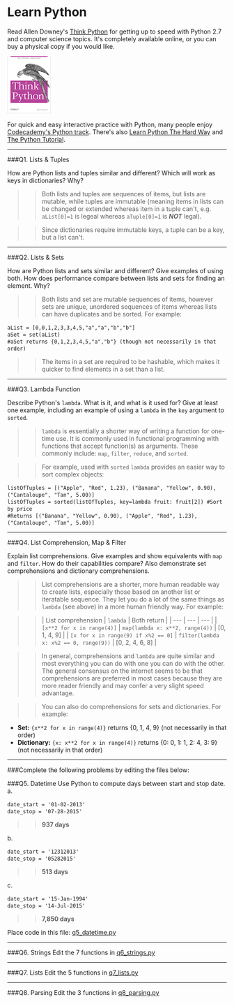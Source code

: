 # Learn Python

Read Allen Downey's [Think Python](http://www.greenteapress.com/thinkpython/) for getting up to speed with Python 2.7 and computer science topics. It's completely available online, or you can buy a physical copy if you would like.

<a href="http://www.greenteapress.com/thinkpython/"><img src="img/think_python.png" style="width: 100px;" target="_blank"></a>

For quick and easy interactive practice with Python, many people enjoy [Codecademy's Python track](http://www.codecademy.com/en/tracks/python). There's also [Learn Python The Hard Way](http://learnpythonthehardway.org/book/) and [The Python Tutorial](https://docs.python.org/2/tutorial/).

---

###Q1. Lists &amp; Tuples

How are Python lists and tuples similar and different? Which will work as keys in dictionaries? Why?

>> Both lists and tuples are sequences of items, but lists are mutable, while tuples are immutable (meaning items in lists can be changed or extended whereas item in a tuple can't, e.g. `aList[0]=1` is legeal whereas `aTuple[0]=1` is *__NOT__* legal).

>>Since dictionaries require immutable keys, a tuple can be a key, but a list can't.

---

###Q2. Lists &amp; Sets

How are Python lists and sets similar and different? Give examples of using both. How does performance compare between lists and sets for finding an element. Why?

>> Both lists and set are mutable sequences of items, however sets are unique, unordered sequences of items whereas lists can have duplicates and be sorted. For example:
```
aList = [0,0,1,2,3,3,4,5,"a","a","b","b"]
aSet = set(aList)
#aSet returns {0,1,2,3,4,5,"a","b"} (though not necessarily in that order)
```

>>The items in a set are required to be hashable, which makes it quicker to find elements in a set than a list.

---

###Q3. Lambda Function

Describe Python's `lambda`. What is it, and what is it used for? Give at least one example, including an example of using a `lambda` in the `key` argument to `sorted`.

>> `lambda` is essentially a shorter way of writing a function for one-time use. It is commonly used in functional programming with functions that accept function(s) as arguments. These commonly include: `map`, `filter`, `reduce`, and `sorted`.

>>For example, used with `sorted` `lambda` provides an easier way to sort complex objects:
```
listOfTuples = [("Apple", "Red", 1.23), ("Banana", "Yellow", 0.90), ("Cantaloupe", "Tan", 5.00)]
listOfTuples = sorted(listOfTuples, key=lambda fruit: fruit[2]) #Sort by price
#Returns [("Banana", "Yellow", 0.90), ("Apple", "Red", 1.23), ("Cantaloupe", "Tan", 5.00)]
```

---

###Q4. List Comprehension, Map &amp; Filter

Explain list comprehensions. Give examples and show equivalents with `map` and `filter`. How do their capabilities compare? Also demonstrate set comprehensions and dictionary comprehensions.

>> List comprehensions are a shorter, more human readable way to create lists, especially those based on another list or iteratable sequence. They let you do a lot of the same things as `lambda` (see above) in a more human friendly way. For example:

>>| List comprehension | `lambda` | Both return |
| --- | --- | --- |
| `[x**2 for x in range(4)]` | `map(lambda x: x**2, range(4))` | [0, 1, 4, 9] |
| `[x for x in range(9) if x%2 == 0]` | `filter(lambda x: x%2 == 0, range(9))` | [0, 2, 4, 6, 8] |

>> In general, comprehensions and `lambda` are quite similar and most everything you can do with one you can do with the other. The general consensus on the internet seems to be that comprehensions are preferred in most cases because they are more reader friendly and may confer a very slight speed advantage.

>> You can also do comprehensions for sets and dictionaries. For example:
- **Set:** `{x**2 for x in range(4)}` returns {0, 1, 4, 9} (not necessarily in that order)
- **Dictionary:** `{x: x**2 for x in range(4)}` returns {0: 0, 1: 1, 2: 4, 3: 9} (not necessarily in that order)

---

###Complete the following problems by editing the files below:

###Q5. Datetime
Use Python to compute days between start and stop date.   
a.  

```
date_start = '01-02-2013'    
date_stop = '07-28-2015'
```

>> **937 days**

b.  
```
date_start = '12312013'  
date_stop = '05282015'  
```

>> **513 days**

c.  
```
date_start = '15-Jan-1994'      
date_stop = '14-Jul-2015'  
```

>> **7,850 days**

Place code in this file: [q5_datetime.py](python/q5_datetime.py)

---

###Q6. Strings
Edit the 7 functions in [q6_strings.py](python/q6_strings.py)

---

###Q7. Lists
Edit the 5 functions in [q7_lists.py](python/q7_lists.py)

---

###Q8. Parsing
Edit the 3 functions in [q8_parsing.py](python/q8_parsing.py)





